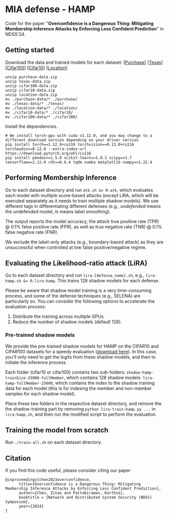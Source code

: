 # MIA defense - HAMP

Code for the paper "**Overconfidence is a Dangerous Thing: Mitigating Membership Inference Attacks by Enforcing Less Confident Prediction**" in NDSS'24.

## Getting started

Download the data and trained models for each dataset: [[Purchase](https://drive.google.com/file/d/1agznlDEFZKxFgHh9EkGup9U61BEOVDlD/view?usp=sharing)] [[Texas](https://drive.google.com/file/d/1BLmnrg4qSNgDE5DWGPWoKd27wmnX8sQ6/view?usp=sharing)] [[Cifar100](https://drive.google.com/file/d/1qenhMyoGiSU0V5xKzfRGCaiUWQ-D0VPD/view?usp=share_link)] [[Cifar10](https://drive.google.com/file/d/1lsLAKOJsd61YaM32_B3fECiBDksmlHrU/view?usp=share_link)] [[Location](https://drive.google.com/file/d/1sHP7DZya35flax6fqc_YI0VyavlrO6rD/view?usp=sharing)]

```
unzip purchase-data.zip 
unzip texas-data.zip 
unzip cifar100-data.zip 
unzip cifar10-data.zip 
unzip location-data.zip 
mv ./purchase-data/* ./purchase/
mv ./texas-data/* ./texas/
mv ./location-data/* ./location/
mv ./cifar10-data/* ./cifar10/
mv ./cifar100-data/* ./cifar100/
```


Install the dependencies. 

```
# We install torch-gpu with cuda v1.12.0, and you may change to a different download version depending on your driver version
pip install torch==1.12.0+cu116 torchvision==0.13.0+cu116 torchaudio==0.12.0 --extra-index-url https://download.pytorch.org/whl/cu116
pip install pandas==1.5.0 scikit-learn==1.0.2 scipy==1.7 tensorflow==2.12.0 rdt==0.6.4 tqdm numba matplotlib numpy==1.22.4
```


## Performing Membership Inference

Go to each dataset directory and run ```atk.sh &> R-atk```, which evaluates each model with multiple score-based attacks (except LiRA, which will be executed separately as it needs to train multiple shadow models). We use different tags in differentiating different defenses (e.g., *undefended* means the undefended model, *ls* means label smoothing). 


The output reports the model accuracy, the attack true positive rate (TPR) @ 0.1% false positive rate (FPR), as well as true negative rate (TNR) @ 0.1% false negative rate (FNR). 

We exclude the label-only attacks (e.g., boundary-based attack) as they are unsuccessful when controlled at low false positive/negative regime. 


## Evaluating the Likelihood-ratio attack (LiRA)

Go to each dataset directory and run ```lira-[defense_name].sh```, e.g., ```lira-hamp.sh &> R-lira-hamp```. This trains 128 shadow models for each defense. 

Please be aware that shadow model training is a very time-consuming process, and some of the defense techniques (e.g., SELENA) are particularly so. You can consider the following options to accelerate the evaluation process: 

1. Distribute the training across multiple GPUs. 
2. Reduce the number of shadow models (default 128). 

### Pre-trained shadow models

We provide the pre-trained shadow models for HAMP on the CIFAR10 and CIFAR100 datasets for a speedy evaluation ([download here](https://drive.google.com/file/d/1b5feUBr6vlhVzhxD-gSCAMHCM01_cObr/view?usp=share_link)). In this case, you'll only need to get the logits from these shadow models, and then to initiate the inference process. 

Each folder (cifar10 or cifar100) contains two sub-folders: ```shadow-hamp-trainSize-25000-fullMember```, which contains 128 shadow models. ```lira-hamp-fullMember-25000```, which contains the index to the shadow training data for each model (this is for indexing the member and non-member samples for each shadow model). 

Place these two folders in the respective dataset directory, and remove the the shadow-training part by  removing ```python lira-train-hamp.py ...``` in ```lira-hamp.sh```, and then run the modified script to perform the evaluation. 

## Training the model from scratch

Run ```./train-all.sh``` on each dataset directory. 


## Citation
If you find this code useful, please consider citing our paper

```
@inproceedings{chen2023overconfidence,
      title={Overconfidence is a Dangerous Thing: Mitigating Membership Inference Attacks by Enforcing Less Confident Prediction}, 
      author={Chen, Zitao and Pattabiraman, Karthik},
      booktitle = {Network and Distributed System Security (NDSS) Symposium},
      year={2024}
}
```

